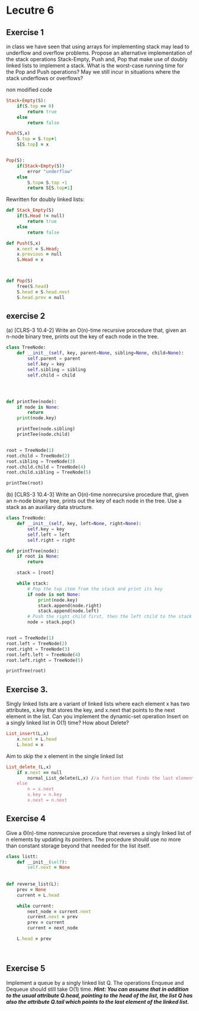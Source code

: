 # Lecutre 6

## Exercise 1

in class we have seen that using arrays for implementing stack may lead to underflow and overflow problems. Propose an alternative implementation of the stack operations Stack-Empty, Push and, Pop that make use of doubly linked lists to implement a stack. What is the worst-case running time for the Pop and Push operations? May we still incur in situations where the stack underflows or overflows?

non modified code
```ruby
Stack-Empty(S):
    if(S.top == 0)
        return true
    else
        return false

Push(S,x)
    S.top = S.top+1
    S[S.top] = x


Pop(S):
    if(Stack-Empty(S))
        error "underflow"
    else
        S.top= S.top -1
        return S[S.top+1]
```


Rewritten for doubly linked lists:
```ruby
def Stack_Empty(S)
    if(S.Head != null)
        return true
    else
        return false

def Push(S,x)
    x.next = S.Head;
    x.previous = null
    S.Head = x



def Pop(S)
    free(S.head)
    S.head = S.head.next
    S.head.prev = null
```
## exercise 2

(a) [CLRS-3 10.4-2] Write an O(n)-time recursive procedure that, given an n-node binary tree, prints out the key of each node in the tree.
```py
class TreeNode:
    def __init__(self, key, parent=None, sibling=None, child=None):
        self.parent = parent
        self.key = key
        self.sibling = sibling
        self.child = child




def printTee(node):
    if node is None:
        return
    print(node.key)

    printTee(node.sibling)
    printTee(node.child)


root = TreeNode(1)
root.child = TreeNode(2)
root.sibling = TreeNode(3)
root.child.child = TreeNode(4)
root.child.sibling = TreeNode(5)

printTee(root)
```

(b) [CLRS-3 10.4-3] Write an O(n)-time nonrecursive procedure that, given an n-node binary tree, prints out the key of each node in the tree. Use a stack as an auxiliary data structure.

```py
class TreeNode:
    def __init__(self, key, left=None, right=None):
        self.key = key
        self.left = left
        self.right = right

def printTree(node):
    if root is None:
        return

    stack = [root]

    while stack:
        # Pop the top item from the stack and print its key
        if node is not None:
            print(node.key)
            stack.append(node.right)
            stack.append(node.left)
        # Push the right child first, then the left child to the stack
        node = stack.pop()


root = TreeNode(1)
root.left = TreeNode(2)
root.right = TreeNode(3)
root.left.left = TreeNode(4)
root.left.right = TreeNode(5)

printTree(root)
```

## Exercise 3.

Singly linked lists are a variant of linked lists where each element x has two attributes, x.key that stores the key, and x.next that points to the next element in the list. Can you implement the dynamic-set operation Insert on a singly linked list in O(1) time? How about Delete?


```ruby
List_insert(L,x)
    x.next = L.head
    L.head = x
```



Aim to skip the x element in the single linked list
```ruby
List_delete_(L,x)
    if x.next == null
        normal_List_delete(L,x) //a funtion that finds the last element and set the next last pointer to null
    else
        n = x.next 
        x.key = n.key 
        x.next = n.next

```




## Exercise 4

Give a Θ(n)-time nonrecursive procedure that reverses a singly linked list of n elements by updating its pointers. The procedure should use no more than constant storage beyond that needed for the list itself.

```ruby
class listt:
    def __init__(self):
        self.next = None
        
        
def reverse_list(L):
    prev = None
    current = L.head

    while current:
        next_node = current.next
        current.next = prev
        prev = current
        current = next_node

    L.head = prev
        
    
```

## Exercise 5

Implement a queue by a singly linked list Q. The operations Enqueue and Dequeue should still take O(1) time.
***Hint: You can assume that in addition to the usual attribute Q.head, pointing to the head of the list, the list Q has also the attribute Q.tail which points to the last element of the linked list.***




